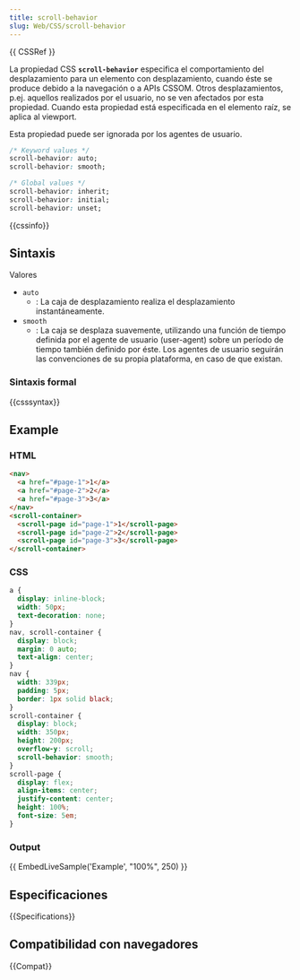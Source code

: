 ```yaml
---
title: scroll-behavior
slug: Web/CSS/scroll-behavior
---
```


{{ CSSRef }}

La propiedad CSS **`scroll-behavior`** especifica el comportamiento del desplazamiento para un elemento con desplazamiento, cuando éste se produce debido a la navegación o a APIs CSSOM. Otros desplazamientos, p.ej. aquellos realizados por el usuario, no se ven afectados por esta propiedad. Cuando esta propiedad está especificada en el elemento raíz, se aplica al viewport.

Esta propiedad puede ser ignorada por los agentes de usuario.

```css
/* Keyword values */
scroll-behavior: auto;
scroll-behavior: smooth;

/* Global values */
scroll-behavior: inherit;
scroll-behavior: initial;
scroll-behavior: unset;
```

{{cssinfo}}

## Sintaxis

Valores

- `auto`
  - : La caja de desplazamiento realiza el desplazamiento instantáneamente.
- `smooth`
  - : La caja se desplaza suavemente, utilizando una función de tiempo definida por el agente de usuario (user-agent) sobre un período de tiempo también definido por éste. Los agentes de usuario seguirán las convenciones de su propia plataforma, en caso de que existan.

### Sintaxis formal

{{csssyntax}}

## Example

### HTML

```html
<nav>
  <a href="#page-1">1</a>
  <a href="#page-2">2</a>
  <a href="#page-3">3</a>
</nav>
<scroll-container>
  <scroll-page id="page-1">1</scroll-page>
  <scroll-page id="page-2">2</scroll-page>
  <scroll-page id="page-3">3</scroll-page>
</scroll-container>
```

### CSS

```css
a {
  display: inline-block;
  width: 50px;
  text-decoration: none;
}
nav, scroll-container {
  display: block;
  margin: 0 auto;
  text-align: center;
}
nav {
  width: 339px;
  padding: 5px;
  border: 1px solid black;
}
scroll-container {
  display: block;
  width: 350px;
  height: 200px;
  overflow-y: scroll;
  scroll-behavior: smooth;
}
scroll-page {
  display: flex;
  align-items: center;
  justify-content: center;
  height: 100%;
  font-size: 5em;
}
```

### Output

{{ EmbedLiveSample('Example', "100%", 250) }}

## Especificaciones

{{Specifications}}

## Compatibilidad con navegadores

{{Compat}}
